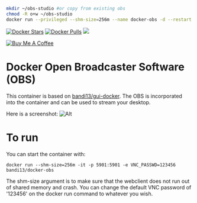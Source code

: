 
```bash
mkdir ~/obs-studio #or copy from existing obs
chmod -R o+w ~/obs-studio
docker run --privileged --shm-size=256m --name docker-obs -d --restart unless-stopped --net johanvnet -v ~/obs-studio:/home/dockerUser/.config/obs-studio -p 5900:5900 -e VNC_PASSWD=123456 johanvandegriff/docker-obs:build1
```

[![Docker Stars](https://img.shields.io/docker/stars/bandi13/docker-obs.svg?style=flat-square)](https://hub.docker.com/r/bandi13/docker-obs/)
[![Docker Pulls](https://img.shields.io/docker/pulls/bandi13/docker-obs.svg?style=flat-square)](https://hub.docker.com/r/bandi13/docker-obs/)
[![](https://images.microbadger.com/badges/image/bandi13/docker-obs.svg)](https://microbadger.com/images/bandi13/docker-obs "Get your own image badge on microbadger.com")

[![Buy Me A Coffee](https://www.buymeacoffee.com/assets/img/custom_images/orange_img.png)](https://www.buymeacoff.ee/bandi13)

# Docker Open Broadcaster Software (OBS)
This container is based on [bandi13/gui-docker](https://github.com/bandi13/gui-docker). The OBS is incorporated into the container and can be used to stream your desktop.

Here is a screenshot:
![Alt](https://raw.githubusercontent.com/bandi13/docker-obs/master/screenshot.png "Example screenshot")

# To run
You can start the container with:

`docker run --shm-size=256m -it -p 5901:5901 -e VNC_PASSWD=123456 bandi13/docker-obs`

The shm-size argument is to make sure that the webclient does not run out of shared memory and crash. You can change the default VNC password of '123456' on the docker run command to whatever you wish.
